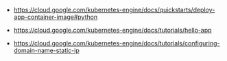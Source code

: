 

- https://cloud.google.com/kubernetes-engine/docs/quickstarts/deploy-app-container-image#python

- https://cloud.google.com/kubernetes-engine/docs/tutorials/hello-app

- https://cloud.google.com/kubernetes-engine/docs/tutorials/configuring-domain-name-static-ip